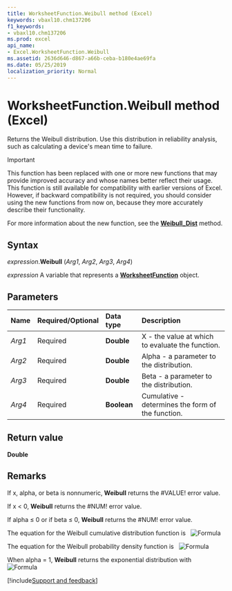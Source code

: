 ```yaml
---
title: WorksheetFunction.Weibull method (Excel)
keywords: vbaxl10.chm137206
f1_keywords:
- vbaxl10.chm137206
ms.prod: excel
api_name:
- Excel.WorksheetFunction.Weibull
ms.assetid: 2636d646-d867-a66b-ceba-b180e4ae69fa
ms.date: 05/25/2019
localization_priority: Normal
---
```



# WorksheetFunction.Weibull method (Excel)

Returns the Weibull distribution. Use this distribution in reliability analysis, such as calculating a device's mean time to failure.

> [!IMPORTANT] 
> This function has been replaced with one or more new functions that may provide improved accuracy and whose names better reflect their usage. This function is still available for compatibility with earlier versions of Excel. However, if backward compatibility is not required, you should consider using the new functions from now on, because they more accurately describe their functionality.
> 
> For more information about the new function, see the **[Weibull_Dist](Excel.WorksheetFunction.Weibull_Dist.md)** method.


## Syntax

_expression_.**Weibull** (_Arg1_, _Arg2_, _Arg3_, _Arg4_)

_expression_ A variable that represents a **[WorksheetFunction](Excel.WorksheetFunction.md)** object.


## Parameters

|Name|Required/Optional|Data type|Description|
|:-----|:-----|:-----|:-----|
| _Arg1_|Required| **Double**|X - the value at which to evaluate the function.|
| _Arg2_|Required| **Double**|Alpha - a parameter to the distribution.|
| _Arg3_|Required| **Double**|Beta - a parameter to the distribution.|
| _Arg4_|Required| **Boolean**|Cumulative - determines the form of the function.|

## Return value

**Double**


## Remarks

If x, alpha, or beta is nonnumeric, **Weibull** returns the #VALUE! error value.
    
If x < 0, **Weibull** returns the #NUM! error value.
    
If alpha ≤ 0 or if beta ≤ 0, **Weibull** returns the #NUM! error value.
    
The equation for the Weibull cumulative distribution function is &nbsp; ![Formula](../images/awfweib1_ZA06051261.gif)

The equation for the Weibull probability density function is &nbsp; ![Formula](../images/awfweib2_ZA06051262.gif)

When alpha = 1, **Weibull** returns the exponential distribution with &nbsp; ![Formula](../images/awfweib3_ZA06051263.gif)




[!include[Support and feedback](~/includes/feedback-boilerplate.md)]